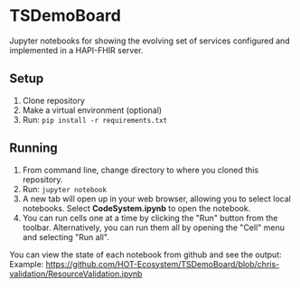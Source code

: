 # TSDemoBoard
Jupyter notebooks for showing the evolving set of services configured and implemented in a HAPI-FHIR server.

## Setup
1. Clone repository
2. Make a virtual environment (optional)
3. Run: `pip install -r requirements.txt`

## Running
1. From command line, change directory to where you cloned this repository.
2. Run: `jupyter notebook`
3. A new tab will open up in your web browser, allowing you to select local notebooks. Select **CodeSystem.ipynb** to open the notebook.
4. You can run cells one at a time by clicking the "Run" button from the toolbar. Alternatively, you can run them all by opening the "Cell" menu and selecting "Run all".


You can view the state of each notebook from github and see the output:
Example: https://github.com/HOT-Ecosystem/TSDemoBoard/blob/chris-validation/ResourceValidation.ipynb 


